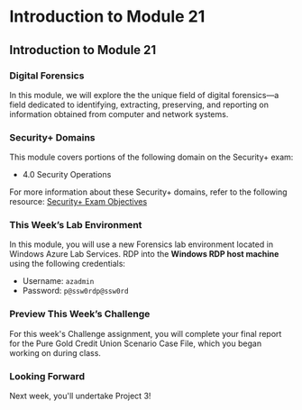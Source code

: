 # Introduction to Module 21

## Introduction to Module 21

### Digital Forensics

In this module, we will explore the the unique field of digital forensics&mdash;a field dedicated to identifying, extracting, preserving, and reporting on information obtained from computer and network systems.

### Security+ Domains

This module covers portions of the following domain on the Security+ exam:

- 4.0 Security Operations 

For more information about these Security+ domains, refer to the following resource: [Security+ Exam Objectives](https://assets.ctfassets.net/82ripq7fjls2/6TYWUym0Nudqa8nGEnegjG/0f9b974d3b1837fe85ab8e6553f4d623/CompTIA-Security-Plus-SY0-701-Exam-Objectives.pdf)

### This Week’s Lab Environment

In this module, you will use a new Forensics lab environment located in Windows Azure Lab Services. RDP into the **Windows RDP host machine** using the following credentials:

  - Username: `azadmin`
  - Password: `p@ssw0rdp@ssw0rd`

### Preview This Week’s Challenge

For this week's Challenge assignment, you will complete your final report for the Pure Gold Credit Union Scenario Case File, which you began working on during class.

### Looking Forward

Next week, you'll undertake Project 3!
